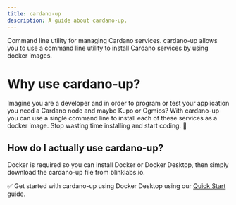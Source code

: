 ```yaml
---
title: cardano-up
description: A guide about cardano-up.
---
```


Command line utility for managing Cardano services. cardano-up allows you to use a command line utility to install Cardano services by using docker images.


# Why use cardano-up?

Imagine you are a developer and in order to program or test your application you need a Cardano node and maybe Kupo or Ogmios? With cardano-up you can use a single command line to install each of these services as a docker image. Stop wasting time installing and start coding. 💪

## How do I actually use cardano-up?
Docker is required so you can install Docker or Docker Desktop, then simply download the cardano-up file from blinklabs.io.


✅ Get started with cardano-up using Docker Desktop using our [Quick Start](../002-quick-start-docker-desktop) guide.
